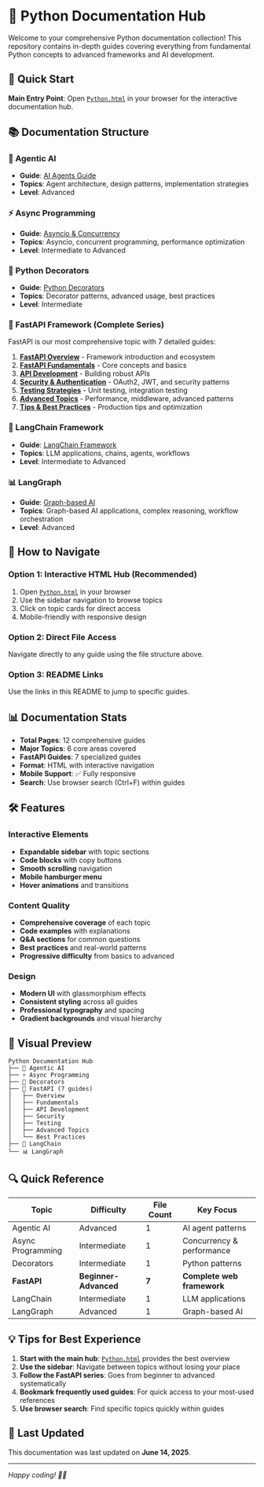 # 🐍 Python Documentation Hub

Welcome to your comprehensive Python documentation collection! This repository contains in-depth guides covering everything from fundamental Python concepts to advanced frameworks and AI development.

## 🚀 Quick Start

**Main Entry Point**: Open [`Python.html`](../Python.html) in your browser for the interactive documentation hub.

## 📚 Documentation Structure

### 🤖 Agentic AI
- **Guide**: [AI Agents Guide](Agentic%20AI/agentic-ai-guide.html)
- **Topics**: Agent architecture, design patterns, implementation strategies
- **Level**: Advanced

### ⚡ Async Programming
- **Guide**: [Asyncio & Concurrency](Async%20Programming/async-programming-guide.html)
- **Topics**: Asyncio, concurrent programming, performance optimization
- **Level**: Intermediate to Advanced

### 🎨 Python Decorators
- **Guide**: [Python Decorators](Decorators/decorators-guide.html)
- **Topics**: Decorator patterns, advanced usage, best practices
- **Level**: Intermediate

### 🚀 FastAPI Framework (Complete Series)
FastAPI is our most comprehensive topic with 7 detailed guides:

1. **[FastAPI Overview](FastAPI/fastapi-guide.html)** - Framework introduction and ecosystem
2. **[FastAPI Fundamentals](FastAPI/1.Basic/fastapi-basics-complete.html)** - Core concepts and basics
3. **[API Development](FastAPI/2.API%20Development/api-development-guide.html)** - Building robust APIs
4. **[Security & Authentication](FastAPI/3.Security/security-guide.html)** - OAuth2, JWT, and security patterns
5. **[Testing Strategies](FastAPI/4.Testing/testing-guide.html)** - Unit testing, integration testing
6. **[Advanced Topics](FastAPI/5.Advanced%20Topics/advanced-topics-guide.html)** - Performance, middleware, advanced patterns
7. **[Tips & Best Practices](FastAPI/6.Miscellanous/miscellaneous-guide.html)** - Production tips and optimization

### 🦜 LangChain Framework
- **Guide**: [LangChain Framework](LangChain/langchain-documentation.html)
- **Topics**: LLM applications, chains, agents, workflows
- **Level**: Intermediate to Advanced

### 📊 LangGraph
- **Guide**: [Graph-based AI](LangGraph/langgraph-guide.html)
- **Topics**: Graph-based AI applications, complex reasoning, workflow orchestration
- **Level**: Advanced

## 🎯 How to Navigate

### Option 1: Interactive HTML Hub (Recommended)
1. Open [`Python.html`](../Python.html) in your browser
2. Use the sidebar navigation to browse topics
3. Click on topic cards for direct access
4. Mobile-friendly with responsive design

### Option 2: Direct File Access
Navigate directly to any guide using the file structure above.

### Option 3: README Links
Use the links in this README to jump to specific guides.

## 📊 Documentation Stats

- **Total Pages**: 12 comprehensive guides
- **Major Topics**: 6 core areas covered
- **FastAPI Guides**: 7 specialized guides
- **Format**: HTML with interactive navigation
- **Mobile Support**: ✅ Fully responsive
- **Search**: Use browser search (Ctrl+F) within guides

## 🛠️ Features

### Interactive Elements
- **Expandable sidebar** with topic sections
- **Code blocks** with copy buttons
- **Smooth scrolling** navigation
- **Mobile hamburger menu**
- **Hover animations** and transitions

### Content Quality
- **Comprehensive coverage** of each topic
- **Code examples** with explanations
- **Q&A sections** for common questions
- **Best practices** and real-world patterns
- **Progressive difficulty** from basics to advanced

### Design
- **Modern UI** with glassmorphism effects
- **Consistent styling** across all guides
- **Professional typography** and spacing
- **Gradient backgrounds** and visual hierarchy

## 🎨 Visual Preview

```
Python Documentation Hub
├── 🤖 Agentic AI
├── ⚡ Async Programming  
├── 🎨 Decorators
├── 🚀 FastAPI (7 guides)
│   ├── Overview
│   ├── Fundamentals
│   ├── API Development
│   ├── Security
│   ├── Testing
│   ├── Advanced Topics
│   └── Best Practices
├── 🦜 LangChain
└── 📊 LangGraph
```

## 🔍 Quick Reference

| Topic | Difficulty | File Count | Key Focus |
|-------|------------|------------|-----------|
| Agentic AI | Advanced | 1 | AI agent patterns |
| Async Programming | Intermediate | 1 | Concurrency & performance |
| Decorators | Intermediate | 1 | Python patterns |
| **FastAPI** | **Beginner-Advanced** | **7** | **Complete web framework** |
| LangChain | Intermediate | 1 | LLM applications |
| LangGraph | Advanced | 1 | Graph-based AI |

## 💡 Tips for Best Experience

1. **Start with the main hub**: [`Python.html`](../Python.html) provides the best overview
2. **Use the sidebar**: Navigate between topics without losing your place
3. **Follow the FastAPI series**: Goes from beginner to advanced systematically
4. **Bookmark frequently used guides**: For quick access to your most-used references
5. **Use browser search**: Find specific topics quickly within guides

## 🔄 Last Updated

This documentation was last updated on **June 14, 2025**.

---

*Happy coding! 🐍✨*